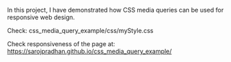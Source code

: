 
In this project, I have demonstrated how CSS media queries can be used for responsive web design.

Check: css_media_query_example/css/myStyle.css

Check responsiveness of the page at: https://sarojpradhan.github.io/css_media_query_example/
  
